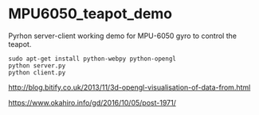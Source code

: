 # MPU6050_teapot_demo
Pyrhon server-client working demo for MPU-6050 gyro to control the teapot.


```
sudo apt-get install python-webpy python-opengl
python server.py
python client.py
```

http://blog.bitify.co.uk/2013/11/3d-opengl-visualisation-of-data-from.html

https://www.okahiro.info/gd/2016/10/05/post-1971/

